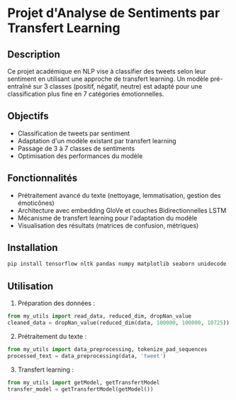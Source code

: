 # Projet d'Analyse de Sentiments par Transfert Learning

## Description
Ce projet académique en NLP vise à classifier des tweets selon leur sentiment en utilisant une approche de transfert learning. Un modèle pré-entraîné sur 3 classes (positif, négatif, neutre) est adapté pour une classification plus fine en 7 catégories émotionnelles.

## Objectifs
- Classification de tweets par sentiment
- Adaptation d'un modèle existant par transfert learning
- Passage de 3 à 7 classes de sentiments
- Optimisation des performances du modèle

## Fonctionnalités
- Prétraitement avancé du texte (nettoyage, lemmatisation, gestion des émoticônes)
- Architecture avec embedding GloVe et couches Bidirectionnelles LSTM
- Mécanisme de transfert learning pour l'adaptation du modèle
- Visualisation des résultats (matrices de confusion, métriques)

## Installation
```bash
pip install tensorflow nltk pandas numpy matplotlib seaborn unidecode
```

## Utilisation
1. Préparation des données :
```python
from my_utils import read_data, reduced_dim, dropNan_value
cleaned_data = dropNan_value(reduced_dim(data, 100000, 100000, 10725))
```

2. Prétraitement du texte :
```python
from my_utils import data_preprocessing, tokenize_pad_sequences
processed_text = data_preprocessing(data, 'tweet')
```

3. Transfert learning :
```python
from my_utils import getModel, getTransfertModel
transfer_model = getTransfertModel(getModel())
```


